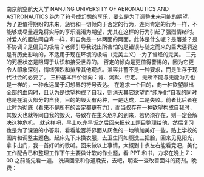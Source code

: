 南京航空航天大学
NANJING UNIVERSITY OF AERONAUTICS AND ASTRONAUTICS
纯为了符号成幻想的享乐，要么是为了调整未来可能的期望，为了更值得期盼的未来，惩罚和一切倾向于否定的行为，连同肯定的行为一样，不能够或尽量避免将实际的享乐混淆为期望，尤其在这样的行为引起了强烈情绪时。对爱人的胆怯同自卑一样，和自负是一体两面的两面，此体是什么呢？是落差？是不协调？是偏见的极端？老师引导我说出所害怕的是错误与随之而来的巨大惩罚这是有历史影响的，不适用于现在环境的极端（完美主义）-为了曾经的完美。
二元的死板状态是阻碍于认识和接受世界的。
否定的倾向是更值得警惕的，因为它更令人印象深刻，情绪强烈和排斥其他观点。兼容并蓄不是一种要求，而是生存于现代社会的必要了。
三种基本评价倾向：肯、沉默、否定。
无所不能与无能为力也是一样的，一种永远属于幻想界的符号表达。
在追求一个目的，向一种欲望献出全部的血肉时，且认为是欲望构成了自我，则消灭其它欲望而“纯净化”自我的同时也是在消灭部分的自我，目的的毁灭有两种，一是达成，二是失败。前者比后者在此时为彻底（看来不是所有的否定都更有力），而当仅存在一种欲望构成自我时，其毁灭也就等同自我的毁灭，导致存在主义危机的到来，若仍须存在，则一定会解决这种危机。
就这样吧，早上吃完早饭之后回来把软工题目整理给他，然后复习也是为了课设的小答辩，看看能否将界面从灰色的一地稍加美好一些，贴上学校的图片和调整主题色。起床先下床换衣服，去卫生间如厕洗三把脸，回来见见阳光，拿卡出门，我一首好听的歌听。回来做以上事情，大概到十点左右能看竞吧，美化工作配合已和整理工作下午主要做计软的作业题，看 PPT 和书，力求在晚上 7：00 之前能先看一遍。
洗澡回来和你道晚安，去吧，明查一查改善面斗的药剂。晚费：
